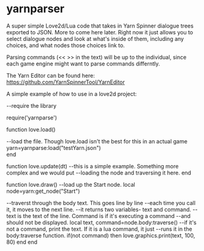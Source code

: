 # yarnparser
A super simple Love2d/Lua code that takes in Yarn Spinner dialogue trees exported to JSON. More to come here later. Right now it just allows you to select dialogue nodes and look at what's inside of them, including any choices, and what nodes those choices link to.

Parsing commands (<< >> in the text) will be up to the individual, since each game engine might want to parse commands differntly.

The Yarn Editor can be found here:
https://github.com/YarnSpinnerTool/YarnEditor

A simple example of how to use in a love2d project:

--require the library


require('yarnparse')


function love.load()

--load the file. Though love.load isn't the best for this in an actual game
    yarn=yarnparse:load("testYarn.json")  
end

function love.update(dt)
    --this is a simple example. Something more complex and we would put
    --loading the node and traversing it here.
end

function love.draw()
--load up the Start node.
    local node=yarn:get_node("Start")

--traverst through the body text. This goes line by line
--each time you call it, it moves to the next line.
--it returns two variables- text and command.
--text is the text of the line. Command is if it's executing a command
--and should not be displayed.
    local text, command=node.body:traverse()
--if it's not a command, print the text. If it is a lua command, it just
--runs it in the body:traverse function.
    if(not command) then love.graphics.print(text, 100, 80) end
end
  
